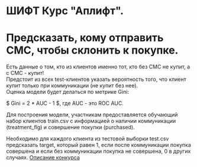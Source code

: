# ШИФТ Курс "Аплифт". 
# Предсказать, кому отправить СМС, чтобы склонить к покупке.

Есть данные о том, кто из клиентов именно тот, кто без СМС не купит, а с СМС - купит!  
Предстоит из всех test-клиентов указать вероятность того, что клиент купит только при коммуникации (не купит без нее).  
Оценка модели будет делаться по метрике Gini:

$ Gini = 2 * AUC - 1 $, где AUC - это ROC AUC.

Для построения модели, участникам предоставляется обучающий набор клиентов train.csv с информацией о наличии коммуникации (treatment_flg) и совершение покупки (purchased).

Необходимо для каждого клиента из тестовой выборки test.csv предсказать target, который равен 1, если после коммуникации покупка совершена и если без коммуникации покупка не совершена, 0 в других случаях.
[Описание конкурса](https://www.kaggle.com/competitions/uplift-shift-23/overview)
